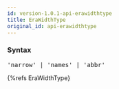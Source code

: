 ```yaml
---
id: version-1.0.1-api-erawidthtype
title: EraWidthType
original_id: api-erawidthtype
---
```


### Syntax

<pre class="syntax">
'narrow' | 'names' | 'abbr'
</pre>

{%refs EraWidthType}
